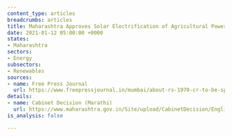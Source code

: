 ```yaml
---
content_type: articles
breadcrumbs: articles
title: Maharashtra Approves Solar Electrification of Agricultural Power Connections
date: 2021-01-12 05:00:00 +0000
states:
- Maharashtra
sectors:
- Energy
subsectors:
- Renewables
sources:
- name: Free Press Journal
  url: https://www.freepressjournal.in/mumbai/about-rs-1970-cr-to-be-spent-to-install-one-lakh-solar-powered-agri-pumps
details:
- name: Cabinet Decision (Marathi)
  url: https://www.maharashtra.gov.in/Site/upload/CabinetDecision/English/06-01-2021%20Cabinet%20Decision%20(Meeting%20No.50).pdf
is_analysis: false

---
```


